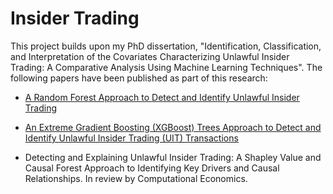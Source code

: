 # Insider Trading


This project builds upon my PhD dissertation, "Identification, Classification, and Interpretation of the Covariates Characterizing Unlawful Insider Trading: A Comparative Analysis Using Machine Learning Techniques". The following papers have been published as part of this research:



- [A Random Forest Approach to Detect and Identify Unlawful Insider Trading](https://link.springer.com/article/10.1007/s10614-025-10993-2)

- [An Extreme Gradient Boosting (XGBoost) Trees Approach to Detect and Identify Unlawful Insider Trading (UIT) Transactions](https://data.scitevents.org/BooksPublishedScitepress.aspx)

- Detecting and Explaining Unlawful Insider Trading: A Shapley Value and Causal Forest Approach to Identifying Key Drivers and Causal Relationships. In review by Computational Economics. 